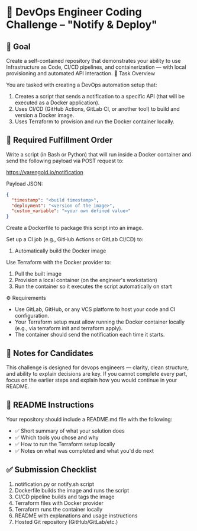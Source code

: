 # 🚀 DevOps Engineer Coding Challenge – "Notify & Deploy"

## 📘 Goal

Create a self-contained repository that demonstrates your ability to use Infrastructure as Code, CI/CD pipelines, and containerization — with local provisioning and automated API interaction.
🧩 Task Overview

You are tasked with creating a DevOps automation setup that:

1. Creates a script that sends a notification to a specific API (that will be executed as a Docker application).
2. Uses CI/CD (GitHub Actions, GitLab CI, or another tool) to build and version a Docker image.
3. Uses Terraform to provision and run the Docker container locally.

## 🔄 Required Fulfillment Order

Write a script (in Bash or Python) that will run inside a Docker container and send the following payload via POST request to:

https://varengold.io/notification 

Payload JSON:

```json
{
  "timestamp": "<build timestamp>",
  "deployment": "<version of the image>",
  "custom_variable": "<your own defined value>"
}
```

Create a Dockerfile to package this script into an image.

Set up a CI job (e.g., GitHub Actions or GitLab CI/CD) to:

1. Automatically build the Docker image

Use Terraform with the Docker provider to:

1. Pull the built image 
2. Provision a local container (on the engineer's workstation)
3. Run the container so it executes the script automatically on start

⚙️ Requirements

- Use GitLab, GitHub, or any VCS platform to host your code and CI configuration.
- Your Terraform setup must allow running the Docker container locally (e.g., via terraform init and terraform apply).
- The container should send the notification each time it starts.

## 🧠 Notes for Candidates

This challenge is designed for devops engineers — clarity, clean structure, and ability to explain decisions are key.
If you cannot complete every part, focus on the earlier steps and explain how you would continue in your README.

## 📄 README Instructions

Your repository should include a README.md file with the following:

- ✅ Short summary of what your solution does
- ✅ Which tools you chose and why
- ✅ How to run the Terraform setup locally
- ✅ Notes on what was completed and what you'd do next

## ✅ Submission Checklist

1. notification.py or notify.sh script
1. Dockerfile builds the image and runs the script
1. CI/CD pipeline builds and tags the image
1. Terraform files with Docker provider
1. Terraform runs the container locally
1. README with explanations and usage instructions
1. Hosted Git repository (GitHub/GitLab/etc.)